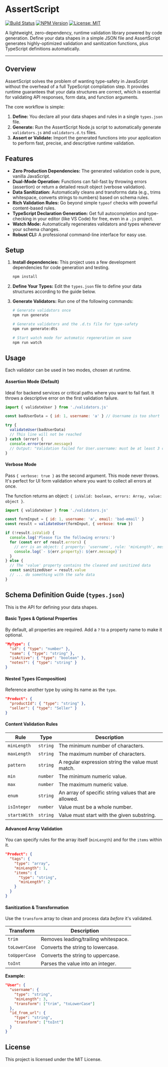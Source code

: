 # AssertScript

[![Build Status](https://img.shields.io/badge/build-passing-brightgreen)](https://github.com/actions)
[![NPM Version](https://img.shields.io/npm/v/@simdev01/assertscript)](https://www.npmjs.com/package/@simdev01/assertscript)
[![License: MIT](https://img.shields.io/badge/License-MIT-yellow.svg)](https://opensource.org/licenses/MIT)

A lightweight, zero-dependency, runtime validation library powered by code generation. Define your data shapes in a simple JSON file and AssertScript generates highly-optimized validation and sanitization functions, plus TypeScript definitions automatically.

---

## Overview

AssertScript solves the problem of wanting type-safety in JavaScript without the overhead of a full TypeScript compilation step. It provides runtime guarantees that your data structures are correct, which is essential for validating API responses, form data, and function arguments.

The core workflow is simple:

1. **Define:** You declare all your data shapes and rules in a single `types.json` file.
2. **Generate:** Run the AssertScript Node.js script to automatically generate `validators.js` and `validators.d.ts` files.
3. **Assert or Validate:** Import the generated functions into your application to perform fast, precise, and descriptive runtime validation.

## Features

- **Zero Production Dependencies:** The generated validation code is pure, vanilla JavaScript.
- **Dual-Mode Operation:** Functions can fail-fast by throwing errors (assertion) or return a detailed result object (verbose validation).
- **Data Sanitization:** Automatically cleans and transforms data (e.g., trims whitespace, converts strings to numbers) based on schema rules.
- **Rich Validation Rules:** Go beyond simple `typeof` checks with powerful content-based rules.
- **TypeScript Declaration Generation:** Get full autocompletion and type-checking in your editor (like VS Code) for free, even in a `.js` project.
- **Watch Mode:** Automatically regenerates validators and types whenever your schema changes.
- **Robust CLI:** A professional command-line interface for easy use.

## Setup

1. **Install dependencies:** This project uses a few development dependencies for code generation and testing.

   ```bash
   npm install
   ```

2. **Define Your Types:** Edit the `types.json` file to define your data structures according to the guide below.
3. **Generate Validators:** Run one of the following commands:

   ```bash
   # Generate validators once
   npm run generate

   # Generate validators and the .d.ts file for type-safety
   npm run generate:dts

   # Start watch mode for automatic regeneration on save
   npm run watch
   ```

## Usage

Each validator can be used in two modes, chosen at runtime.

#### Assertion Mode (Default)

Ideal for backend services or critical paths where you want to fail fast. It throws a descriptive error on the first validation failure.

```javascript
import { validateUser } from './validators.js'

const badUserData = { id: 1, username: 'a' } // Username is too short

try {
  validateUser(badUserData)
  // This line will not be reached
} catch (error) {
  console.error(error.message)
  // Output: "Validation failed for User.username: must be at least 3 characters long."
}
```

#### Verbose Mode

Pass `{ verbose: true }` as the second argument. This mode never throws. It's perfect for UI form validation where you want to collect all errors at once.

The function returns an object: `{ isValid: boolean, errors: Array, value: object }`.

```javascript
import { validateUser } from './validators.js'

const formInput = { id: 1, username: 'a', email: 'bad-email' }
const result = validateUser(formInput, { verbose: true })

if (!result.isValid) {
  console.log('Please fix the following errors:')
  for (const err of result.errors) {
    // err is an object: { property: 'username', rule: 'minLength', message: '...' }
    console.log(`- ${err.property}: ${err.message}`)
  }
} else {
  // The 'value' property contains the cleaned and sanitized data
  const sanitizedUser = result.value
  // ... do something with the safe data
}
```

## Schema Definition Guide (`types.json`)

This is the API for defining your data shapes.

#### Basic Types & Optional Properties

By default, all properties are required. Add a `?` to a property name to make it optional.

```json
"MyType": {
  "id": { "type": "number" },
  "name": { "type": "string" },
  "isActive": { "type": "boolean" },
  "notes?": { "type": "string" }
}
```

#### Nested Types (Composition)

Reference another type by using its name as the `type`.

```json
"Product": {
  "productId": { "type": "string" },
  "seller": { "type": "Seller" }
}
```

#### Content Validation Rules

| Rule         | Type     | Description                                          |
| ------------ | -------- | ---------------------------------------------------- |
| `minLength`  | `string` | The minimum number of characters.                    |
| `maxLength`  | `string` | The maximum number of characters.                    |
| `pattern`    | `string` | A regular expression string the value must match.    |
| `min`        | `number` | The minimum numeric value.                           |
| `max`        | `number` | The maximum numeric value.                           |
| `enum`       | `string` | An array of specific string values that are allowed. |
| `isInteger`  | `number` | Value must be a whole number.                        |
| `startsWith` | `string` | Value must start with the given substring.           |

#### Advanced Array Validation

You can specify rules for the array itself (`minLength`) and for the `items` within it.

```json
"Product": {
  "tags": {
    "type": "array",
    "minLength": 1,
    "items": {
      "type": "string",
      "minLength": 2
    }
  }
}
```

#### Sanitization & Transformation

Use the `transform` array to clean and process data _before_ it's validated.

| Transform     | Description                          |
| ------------- | ------------------------------------ |
| `trim`        | Removes leading/trailing whitespace. |
| `toLowerCase` | Converts the string to lowercase.    |
| `toUpperCase` | Converts the string to uppercase.    |
| `toInt`       | Parses the value into an integer.    |

**Example:**

```json
"User": {
  "username": {
    "type": "string",
    "minLength": 3,
    "transform": ["trim", "toLowerCase"]
  },
  "id_from_url": {
    "type": "string",
    "transform": ["toInt"]
  }
}
```

## License

This project is licensed under the MIT License.
